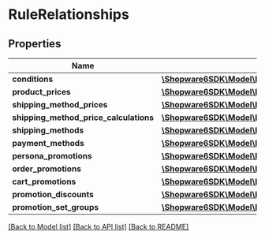 # RuleRelationships

## Properties
Name | Type | Description | Notes
------------ | ------------- | ------------- | -------------
**conditions** | [**\Shopware6SDK\Model\RuleRelationshipsConditions**](RuleRelationshipsConditions.md) |  | [optional] 
**product_prices** | [**\Shopware6SDK\Model\RuleRelationshipsProductPrices**](RuleRelationshipsProductPrices.md) |  | [optional] 
**shipping_method_prices** | [**\Shopware6SDK\Model\RuleRelationshipsShippingMethodPrices**](RuleRelationshipsShippingMethodPrices.md) |  | [optional] 
**shipping_method_price_calculations** | [**\Shopware6SDK\Model\RuleRelationshipsShippingMethodPriceCalculations**](RuleRelationshipsShippingMethodPriceCalculations.md) |  | [optional] 
**shipping_methods** | [**\Shopware6SDK\Model\RuleRelationshipsShippingMethods**](RuleRelationshipsShippingMethods.md) |  | [optional] 
**payment_methods** | [**\Shopware6SDK\Model\RuleRelationshipsPaymentMethods**](RuleRelationshipsPaymentMethods.md) |  | [optional] 
**persona_promotions** | [**\Shopware6SDK\Model\RuleRelationshipsPersonaPromotions**](RuleRelationshipsPersonaPromotions.md) |  | [optional] 
**order_promotions** | [**\Shopware6SDK\Model\RuleRelationshipsOrderPromotions**](RuleRelationshipsOrderPromotions.md) |  | [optional] 
**cart_promotions** | [**\Shopware6SDK\Model\RuleRelationshipsCartPromotions**](RuleRelationshipsCartPromotions.md) |  | [optional] 
**promotion_discounts** | [**\Shopware6SDK\Model\RuleRelationshipsPromotionDiscounts**](RuleRelationshipsPromotionDiscounts.md) |  | [optional] 
**promotion_set_groups** | [**\Shopware6SDK\Model\RuleRelationshipsPromotionSetGroups**](RuleRelationshipsPromotionSetGroups.md) |  | [optional] 

[[Back to Model list]](../../README.md#documentation-for-models) [[Back to API list]](../../README.md#documentation-for-api-endpoints) [[Back to README]](../../README.md)

